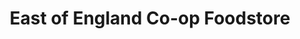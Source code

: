 ---
title: "East of England Co-op Foodstore"
url: /aldeburgh/east-of-england-co-op-foodstore/
shop: supermarket
---
